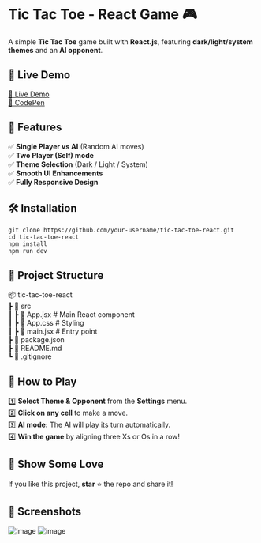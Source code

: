 # Tic Tac Toe - React Game 🎮  
A simple **Tic Tac Toe** game built with **React.js**, featuring **dark/light/system themes** and an **AI opponent**.  

## 🔗 Live Demo  
[🔗 Live Demo](https://tic-tac-toe-pi-sage-98.vercel.app/)  
[🔗 CodePen](https://codepen.io/codewithgyogesh/pen/dPygepX)  

## 🚀 Features  
✅ **Single Player vs AI** (Random AI moves)  
✅ **Two Player (Self) mode**  
✅ **Theme Selection** (Dark / Light / System)  
✅ **Smooth UI Enhancements**  
✅ **Fully Responsive Design**  

## 🛠️ Installation  
```
git clone https://github.com/your-username/tic-tac-toe-react.git
cd tic-tac-toe-react  
npm install  
npm run dev  
```

## 📂 Project Structure  
📦 tic-tac-toe-react  
┣ 📂 src  
┃ ┣ 📜 App.jsx # Main React component  
┃ ┣ 📜 App.css # Styling  
┃ ┣ 📜 main.jsx # Entry point  
┣ 📜 package.json  
┣ 📜 README.md  
┗ 📜 .gitignore  

## 📌 How to Play  
1️⃣ **Select Theme & Opponent** from the **Settings** menu.  
2️⃣ **Click on any cell** to make a move.  
3️⃣ **AI mode:** The AI will play its turn automatically.  
4️⃣ **Win the game** by aligning three Xs or Os in a row!  

## 🌟 Show Some Love  
If you like this project, **star** ⭐ the repo and share it!  

## 📸 Screenshots  
![image](https://github.com/user-attachments/assets/7b1e51a5-3d68-48df-a0f5-7252a508d212)
![image](https://github.com/user-attachments/assets/ec8ddc93-6599-45b4-909b-783f0f5d97bf)

